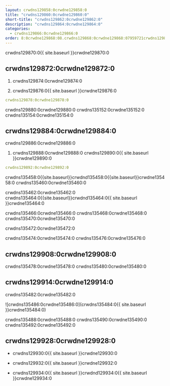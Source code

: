 ```yaml
---
layout: crwdns129858:0crwdne129858:0
title: "crwdns129860:0crwdne129860:0"
short-title: "crwdns129862:0crwdne129862:0"
description: "crwdns129864:0crwdne129864:0"
categories:
  - crwdns129866:0crwdne129866:0
order: 8:0crwdne129868:08.crwdns129868:0crwdne129868:07959721crwdns129868:0crwdne129868:0
---
```

crwdns129870:0{{ site.baseurl }}crwdne129870:0

## crwdns129872:0crwdne129872:0

1. crwdns129874:0crwdne129874:0

2. crwdns129876:0{{ site.baseurl }}crwdne129876:0

```yaml
crwdns129878:0crwdne129878:0
```

crwdns129880:0crwdne129880:0 crwdns135152:0crwdne135152:0 crwdns135154:0crwdne135154:0

## crwdns129884:0crwdne129884:0

crwdns129886:0crwdne129886:0

1. crwdns129888:0crwdne129888:0 crwdns129890:0{{ site.baseurl }}crwdne129890:0 

```yaml
crwdns129892:0crwdne129892:0
```

crwdns135458:0{{site.baseurl}}crwdnd135458:0{{site.baseurl}}crwdne135458:0 crwdns135460:0crwdne135460:0

crwdns135462:0crwdne135462:0 crwdns135464:0{{site.baseurl}}crwdnd135464:0{{ site.baseurl }}crwdne135464:0

crwdns135466:0crwdne135466:0 crwdns135468:0crwdne135468:0 crwdns135470:0crwdne135470:0

crwdns135472:0crwdne135472:0

crwdns135474:0crwdne135474:0 crwdns135476:0crwdne135476:0

## crwdns129908:0crwdne129908:0

crwdns135478:0crwdne135478:0 crwdns135480:0crwdne135480:0

## crwdns129914:0crwdne129914:0

crwdns135482:0crwdne135482:0

![crwdns135486:0crwdne135486:0](crwdns135484:0{{ site.baseurl }}crwdne135484:0)

crwdns135488:0crwdne135488:0 crwdns135490:0crwdne135490:0 crwdns135492:0crwdne135492:0

## crwdns129928:0crwdne129928:0

- crwdns129930:0{{ site.baseurl }}crwdne129930:0

- crwdns129932:0{{ site.baseurl }}crwdne129932:0

- crwdns129934:0{{ site.baseurl }}crwdnd129934:0{{ site.baseurl }}crwdne129934:0